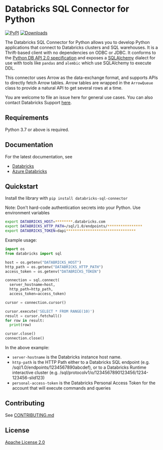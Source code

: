 # Databricks SQL Connector for Python

[![PyPI](https://img.shields.io/pypi/v/databricks-sql-connector?style=flat-square)](https://pypi.org/project/databricks-sql-connector/)
[![Downloads](https://pepy.tech/badge/databricks-sql-connector)](https://pepy.tech/project/databricks-sql-connector)

The Databricks SQL Connector for Python allows you to develop Python applications that connect to Databricks clusters and SQL warehouses. It is a Thrift-based client with no dependencies on ODBC or JDBC. It conforms to the [Python DB API 2.0 specification](https://www.python.org/dev/peps/pep-0249/) and exposes a [SQLAlchemy](https://www.sqlalchemy.org/) dialect for use with tools like `pandas` and `alembic` which use SQLAlchemy to execute DDL.

This connector uses Arrow as the data-exchange format, and supports APIs to directly fetch Arrow tables. Arrow tables are wrapped in the `ArrowQueue` class to provide a natural API to get several rows at a time.

You are welcome to file an issue here for general use cases. You can also contact Databricks Support [here](help.databricks.com).

## Requirements

Python 3.7 or above is required.

## Documentation

For the latest documentation, see

- [Databricks](https://docs.databricks.com/dev-tools/python-sql-connector.html)
- [Azure Databricks](https://docs.microsoft.com/en-us/azure/databricks/dev-tools/python-sql-connector)

## Quickstart

Install the library with `pip install databricks-sql-connector`

Note: Don't hard-code authentication secrets into your Python. Use environment variables

```bash
export DATABRICKS_HOST=********.databricks.com
export DATABRICKS_HTTP_PATH=/sql/1.0/endpoints/****************
export DATABRICKS_TOKEN=dapi********************************
```

Example usage:
```python
import os
from databricks import sql

host = os.getenv("DATABRICKS_HOST")
http_path = os.getenv("DATABRICKS_HTTP_PATH")
access_token = os.getenv("DATABRICKS_TOKEN")

connection = sql.connect(
  server_hostname=host,
  http_path=http_path,
  access_token=access_token)

cursor = connection.cursor()

cursor.execute('SELECT * FROM RANGE(10)')
result = cursor.fetchall()
for row in result:
  print(row)

cursor.close()
connection.close()
```

In the above example:
- `server-hostname` is the Databricks instance host name.
- `http-path` is the HTTP Path either to a Databricks SQL endpoint (e.g. /sql/1.0/endpoints/1234567890abcdef),
or to a Databricks Runtime interactive cluster (e.g. /sql/protocolv1/o/1234567890123456/1234-123456-slid123)
- `personal-access-token` is the Databricks Personal Access Token for the account that will execute commands and queries


## Contributing

See [CONTRIBUTING.md](CONTRIBUTING.md)

## License

[Apache License 2.0](LICENSE)
